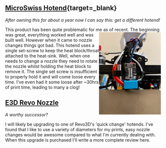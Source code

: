## [MicroSwiss Hotend](https://amzn.to/4ay9Lhq){target=_blank}

*After owning this for about a year now I can say this: get a different hotend!*

This product has been quite problematic for me as of recent. <img src="assets/microswiss_hotend.jpg" alt="MicroSwiss hotend" width="200" style="float: right;"/> The beginning was great, everything  worked well and was built well. However when it came to 
nozzle changes things got bad. This hotend uses a single set-screw to keep the heat block/throat attached to the heat-sink. Well, when one needs to change a 
nozzle they need to rotate the nozzle whilst holding the heat block to remove it. The single set screw is insufficient to properly hold it and will come loose every time. I've even had it some loose after ~30hrs of print time, leading to many a clog! 



## [E3D Revo Nozzle](https://amzn.to/3tzqX5x)

*A worthy successor?* 

I will likely be upgrading to one of Revo3D's 'quick change' hotends. I've found that I like to use a variety of diameters for my prints, easy
nozzle changes would be awesome compared to what I'm currently dealing with. When this upgrade is purchased I'll write a more complete review here.
